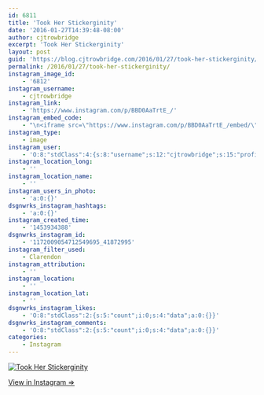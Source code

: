 ```yaml
---
id: 6811
title: 'Took Her Stickerginity'
date: '2016-01-27T14:39:48-08:00'
author: cjtrowbridge
excerpt: 'Took Her Stickerginity'
layout: post
guid: 'https://blog.cjtrowbridge.com/2016/01/27/took-her-stickerginity/'
permalink: /2016/01/27/took-her-stickerginity/
instagram_image_id:
    - '6812'
instagram_username:
    - cjtrowbridge
instagram_link:
    - 'https://www.instagram.com/p/BBD0AaTrtE_/'
instagram_embed_code:
    - "\n<iframe src=\"https://www.instagram.com/p/BBD0AaTrtE_/embed/\" width=\"612\" height=\"710\" frameborder=\"0\" scrolling=\"no\" allowtransparency=\"true\" class=\"insta-image-embed\"></iframe>\n"
instagram_type:
    - image
instagram_user:
    - 'O:8:"stdClass":4:{s:8:"username";s:12:"cjtrowbridge";s:15:"profile_picture";s:96:"https://scontent.cdninstagram.com/t51.2885-19/s150x150/12081186_1759494767611229_280555941_a.jpg";s:2:"id";s:8:"41872995";s:9:"full_name";s:13:"CJ Trowbridge";}'
instagram_location_long:
    - ''
instagram_location_name:
    - ''
instagram_users_in_photo:
    - 'a:0:{}'
dsgnwrks_instagram_hashtags:
    - 'a:0:{}'
instagram_created_time:
    - '1453934388'
dsgnwrks_instagram_id:
    - '1172009054712549695_41872995'
instagram_filter_used:
    - Clarendon
instagram_attribution:
    - ''
instagram_location:
    - ''
instagram_location_lat:
    - ''
dsgnwrks_instagram_likes:
    - 'O:8:"stdClass":2:{s:5:"count";i:0;s:4:"data";a:0:{}}'
dsgnwrks_instagram_comments:
    - 'O:8:"stdClass":2:{s:5:"count";i:0;s:4:"data";a:0:{}}'
categories:
    - Instagram
---
```


[![Took Her Stickerginity](https://blog.cjtrowbridge.com/wp-content/uploads/2016/01/1453934388-1-1.jpg)](https://www.instagram.com/p/BBD0AaTrtE_/)

[View in Instagram ⇒](https://www.instagram.com/p/BBD0AaTrtE_/)